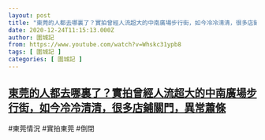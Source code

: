 ```yaml
---
layout: post
title: "東莞的人都去哪裏了？實拍曾經人流超大的中南廣場步行街，如今冷冷清清，很多店鋪關門，異常蕭條"
date: 2020-12-24T11:15:13.000Z
author: 圍城記
from: https://www.youtube.com/watch?v=Whskc31ypb8
tags: [ 圍城記 ]
categories: [ 圍城記 ]
---
```

<!--1608808513000-->
[東莞的人都去哪裏了？實拍曾經人流超大的中南廣場步行街，如今冷冷清清，很多店鋪關門，異常蕭條](https://www.youtube.com/watch?v=Whskc31ypb8)
------

<div>
#東莞情況 #實拍東莞 #倒閉
</div>
